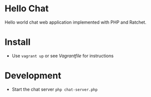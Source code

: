 Hello Chat
==========

Hello world chat web application implemented with PHP and Ratchet.

# Install

 * Use `vagrant up` or see *Vagrantfile* for instructions

# Development

 * Start the chat server `php chat-server.php`
